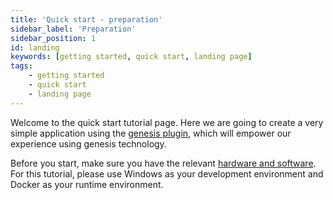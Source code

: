 ```yaml
---
title: 'Quick start - preparation'
sidebar_label: 'Preparation'
sidebar_position: 1
id: landing
keywords: [getting started, quick start, landing page]
tags:
    - getting started
    - quick start
    - landing page
---
```


Welcome to the quick start tutorial page. Here we are going to create a very simple application using the [genesis plugin](../../server/tooling/intellij-plugin/), which will empower our experience using genesis technology.

Before you start, make sure you have the relevant [hardware and software](./hardware-and-software/).
For this tutorial, please use Windows as your development environment and Docker as your runtime environment.
